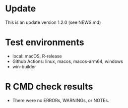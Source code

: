 # Update

This is an update version 1.2.0 (see NEWS.md)

# Test environments
* local: macOS, R-release 
* Github Actions: linux, macos, macos-arm64, windows
* win-builder

# R CMD check results
* There were no ERRORs, WARNINGs, or NOTEs.
